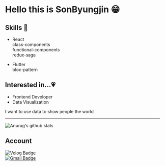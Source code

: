 # Hello this is SonByungjin 😁
## Skills 📝
- React<br/>
  class-components<br/>
  functional-components<br/>
  redux-saga

- Flutter<br/>
  bloc-pattern

## Interested in...💗
- Frontend Developer
- Data Visualization

I want to use data to show people the world
___
![Anurag's github stats](https://github-readme-stats.vercel.app/api?username=SonByungjin&show_icons=true&theme=cobalt)
## Account
[![Velog Badge](http://img.shields.io/badge/-Velog-green?style=flat-square&link=https://velog.io/@sgyos000)](https://velog.io/@sgyos000)
<br>
[![Gmail Badge](https://img.shields.io/badge/Gmail-d14836?style=flat-square&logo=Gmail&logoColor=white&link=mailto:sgyos000@gmail.com)](mailto:sgyos000@gmail.com)
